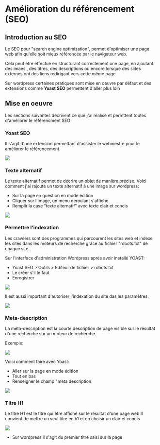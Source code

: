 # Amélioration du référencement (SEO)

## Introduction au SEO

Le SEO pour "search engine optimization", permet d'optimiser une page web afin qu'elle soit mieux référencée par le navigateur web. 

Cela peut être effectué en structurant correctement une page, en ajoutant des imaes , des titres, des descriptions ou encore lorsque des siites externes ont des liens redirigant vers cette même page.

Sur wordpress certaines pratiques sont mise en oeuvre par défaut et des extensions comme **Yoast SEO** permettent d'aller plus loin

## Mise en oeuvre

Les sections suivantes décrivent ce que j'ai réalisé et permttent toutes d'améliorer le référencment SEO

### Yoast SEO

Il s'agit d'une extension permettant d'assister le webmestre pour le améliorer le référencement.

![](https://raw.githubusercontent.com/1Tyron140/doc/main/images/zootickoon/yoast.PNG)

### Texte alternatif

Le texte alternatif permet de décrire un objet de manière précise.
Voici comment j'ai rajouté un texte alternatif à une image sur wordpress:

* Sur la page en question en mode édition
* Cliquer sur l'image, un menu déroulant s'affiche
* Remplir la case "texte alternatif" avec texte clair et concis

![](https://raw.githubusercontent.com/1Tyron140/doc/main/images/zootickoon/exemple_texte_alt.PNG)


### Permettre l'indexation

Les crawlers sont des programmes qui parcourent les sites web et indexe les sites dans les moteurs de recherche grâce au fichier "robots.txt" de chaque site.

Sur l'interface d'administration Wordpress après avoir installé YOAST:

* Yoast SEO > Outils > Editeur de fichier > robots.txt
* Le créer s'il le faut 
* Enregistrer

![](https://raw.githubusercontent.com/1Tyron140/doc/main/images/zootickoon/robots.PNG)


Il est aussi important d'autoriser l'indexation du site das les paramètres:

![](https://raw.githubusercontent.com/1Tyron140/doc/main/images/zootickoon/activer_visibilite.PNG)

### Meta-description

La méta-description est la courte description de page visible sur le résultat d'une recherche sur un moteur de recherche.

Exemple:

![](https://raw.githubusercontent.com/1Tyron140/doc/main/images/zootickoon/meta-description-exemple.png)

Voici comment faire avec Yoast:

* Aller sur la page en mode édition
* Tout en bas
* Renseigner le champ "meta description:

![](https://raw.githubusercontent.com/1Tyron140/doc/main/images/zootickoon/metadescription_animaux.PNG)

### Titre H1

Le titre H1 est le titre qui être affiché sur le résultat d'une page web
Il convient de mettre un seul titre en h1 et en choisir un clair et concis

![](https://raw.githubusercontent.com/1Tyron140/doc/main/images/zootickoon/titre-h1-google.png)

* Sur wordpress il s'agit du premier titre saisi sur la page



 
